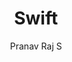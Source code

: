 ---
title: Swift
github: https://github.com/pranavrajs/swift/
demo: http://pranavrajs.github.io/swift/
author: Pranav Raj S
ssg:
  - Jekyll
cms:
  - No Cms
---
